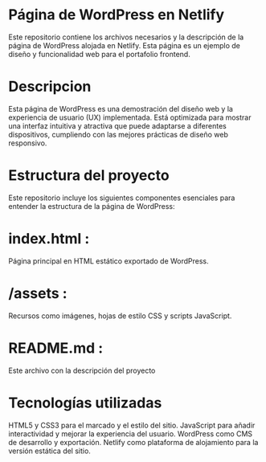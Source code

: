 # Página de WordPress en Netlify
Este repositorio contiene los archivos necesarios y la descripción de la página de WordPress alojada en Netlify. Esta página es un ejemplo de diseño y funcionalidad web para el portafolio frontend.

# Descripcion
Esta página de WordPress es una demostración del diseño web y la experiencia de usuario (UX) implementada. Está optimizada para mostrar una interfaz intuitiva y atractiva que puede adaptarse a diferentes dispositivos, cumpliendo con las mejores prácticas de diseño web responsivo.

# Estructura del proyecto
Este repositorio incluye los siguientes componentes esenciales para entender la estructura de la página de WordPress:
# index.html : 
Página principal en HTML estático exportado de WordPress.
# /assets :
Recursos como imágenes, hojas de estilo CSS y scripts JavaScript.
# README.md : 
Este archivo con la descripción del proyecto

# Tecnologías utilizadas
HTML5 y CSS3 para el marcado y el estilo del sitio.
JavaScript para añadir interactividad y mejorar la experiencia del usuario.
WordPress como CMS de desarrollo y exportación.
Netlify como plataforma de alojamiento para la versión estática del sitio.
